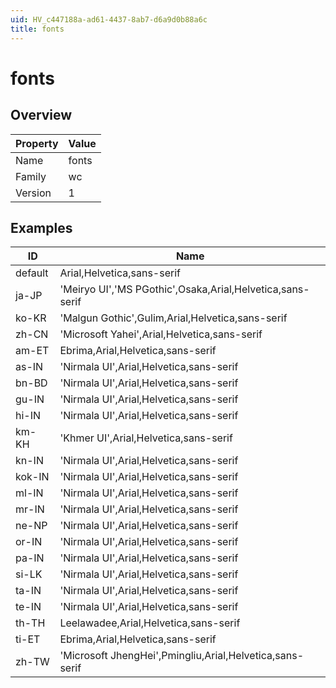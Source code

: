 ```yaml
---
uid: HV_c447188a-ad61-4437-8ab7-d6a9d0b88a6c
title: fonts
---
```


# fonts

## Overview

Property|Value
---|--- 
Name|fonts 
Family|wc 
Version|1

## Examples

ID|Name
---|--- 
default|Arial,Helvetica,sans-serif 
ja-JP|'Meiryo UI','MS PGothic',Osaka,Arial,Helvetica,sans-serif 
ko-KR|'Malgun Gothic',Gulim,Arial,Helvetica,sans-serif 
zh-CN|'Microsoft Yahei',Arial,Helvetica,sans-serif 
am-ET|Ebrima,Arial,Helvetica,sans-serif 
as-IN|'Nirmala UI',Arial,Helvetica,sans-serif 
bn-BD|'Nirmala UI',Arial,Helvetica,sans-serif 
gu-IN|'Nirmala UI',Arial,Helvetica,sans-serif 
hi-IN|'Nirmala UI',Arial,Helvetica,sans-serif 
km-KH|'Khmer UI',Arial,Helvetica,sans-serif 
kn-IN|'Nirmala UI',Arial,Helvetica,sans-serif 
kok-IN|'Nirmala UI',Arial,Helvetica,sans-serif 
ml-IN|'Nirmala UI',Arial,Helvetica,sans-serif 
mr-IN|'Nirmala UI',Arial,Helvetica,sans-serif 
ne-NP|'Nirmala UI',Arial,Helvetica,sans-serif 
or-IN|'Nirmala UI',Arial,Helvetica,sans-serif 
pa-IN|'Nirmala UI',Arial,Helvetica,sans-serif 
si-LK|'Nirmala UI',Arial,Helvetica,sans-serif 
ta-IN|'Nirmala UI',Arial,Helvetica,sans-serif 
te-IN|'Nirmala UI',Arial,Helvetica,sans-serif 
th-TH|Leelawadee,Arial,Helvetica,sans-serif 
ti-ET|Ebrima,Arial,Helvetica,sans-serif 
zh-TW|'Microsoft JhengHei',Pmingliu,Arial,Helvetica,sans-serif